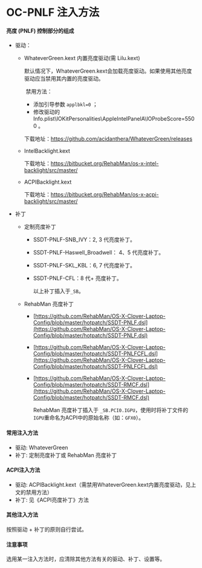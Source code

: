 # OC-PNLF 注入方法

#### 亮度 (PNLF) 控制部分的组成

- 驱动：

  - WhateverGreen.kext 内置亮度驱动(需 Lilu.kext)

    默认情况下，WhateverGreen.kext会加载亮度驱动。如果使用其他亮度驱动应当禁用其内置的亮度驱动。

    ​	禁用方法：
    
    - 添加引导参数 `applbkl=0` ；
    - 修改驱动的 Info.plist\IOKitPersonalities\AppleIntelPanelA\IOProbeScore=5500 。
    
    下载地址：https://github.com/acidanthera/WhateverGreen/releases
    
  - IntelBacklight.kext
  
    下载地址：https://bitbucket.org/RehabMan/os-x-intel-backlight/src/master/
  
  - ACPIBacklight.kext
  
    下载地址：https://bitbucket.org/RehabMan/os-x-acpi-backlight/src/master/
  
- 补丁

  - 定制亮度补丁

    - SSDT-PNLF-SNB_IVY：2, 3 代亮度补丁。
    
    - SSDT-PNLF-Haswell_Broadwell： 4、5 代亮度补丁。
    
    - SSDT-PNLF-SKL_KBL：6, 7 代亮度补丁。
    
    - SSDT-PNLF-CFL：8 代+ 亮度补丁。
    
      以上补丁插入于`_SB`。
    
  - RehabMan 亮度补丁
  
    - [https://github.com/RehabMan/OS-X-Clover-Laptop-Config/blob/master/hotpatch/SSDT-PNLF.dsl](https://github.com/RehabMan/OS-X-Clover-Laptop-Config/blob/master/hotpatch/SSDT-PNLF.dsl)
  
    - [https://github.com/RehabMan/OS-X-Clover-Laptop-Config/blob/master/hotpatch/SSDT-PNLFCFL.dsl](https://github.com/RehabMan/OS-X-Clover-Laptop-Config/blob/master/hotpatch/SSDT-PNLFCFL.dsl)
  
    - [https://github.com/RehabMan/OS-X-Clover-Laptop-Config/blob/master/hotpatch/SSDT-RMCF.dsl](https://github.com/RehabMan/OS-X-Clover-Laptop-Config/blob/master/hotpatch/SSDT-RMCF.dsl)
  
      RehabMan 亮度补丁插入于 `_SB.PCI0.IGPU`，使用时将补丁文件的`IGPU`重命名为ACPI中的原始名称（如：`GFX0`）。

#### 常用注入方法

- 驱动: WhateverGreen
- 补丁: 定制亮度补丁或 RehabMan 亮度补丁

#### ACPI注入方法

- 驱动: ACPIBacklight.kext（需禁用WhateverGreen.kext内置亮度驱动，见上文的禁用方法）
- 补丁: 见《ACPI亮度补丁》方法

#### 其他注入方法

按照驱动 + 补丁的原则自行尝试。

#### 注意事项

选用某一注入方法时，应清除其他方法有关的驱动、补丁、设置等。
